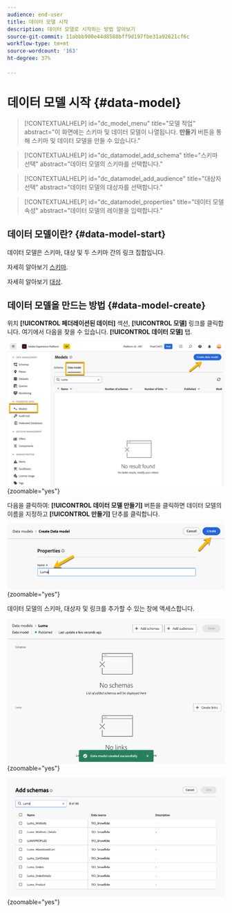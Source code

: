 ```yaml
---
audience: end-user
title: 데이터 모델 시작
description: 데이터 모델로 시작하는 방법 알아보기
source-git-commit: 11abbb900e44d8588bff9d197fbe31a92621cf6c
workflow-type: tm+mt
source-wordcount: '163'
ht-degree: 37%

---
```


# 데이터 모델 시작 {#data-model}


>[!CONTEXTUALHELP]
>id="dc_model_menu"
>title="모델 작업"
>abstract="이 화면에는 스키마 및 데이터 모델이 나열됩니다. **만들기** 버튼을 통해 스키마 및 데이터 모델을 만들 수 있습니다."

>[!CONTEXTUALHELP]
>id="dc_datamodel_add_schema"
>title="스키마 선택"
>abstract="데이터 모델의 스키마를 선택합니다."


>[!CONTEXTUALHELP]
>id="dc_datamodel_add_audience"
>title="대상자 선택"
>abstract="데이터 모델의 대상자를 선택합니다."

>[!CONTEXTUALHELP]
>id="dc_datamodel_properties"
>title="데이터 모델 속성"
>abstract="데이터 모델의 레이블을 입력합니다."


## 데이터 모델이란? {#data-model-start}

데이터 모델은 스키마, 대상 및 두 스키마 간의 링크 집합입니다.

자세히 알아보기 [스키마](../customer/schemas.md).

자세히 알아보기 [대상](../customer/audiences.md).

## 데이터 모델을 만드는 방법 {#data-model-create}

위치 **[!UICONTROL 페더레이션된 데이터]** 섹션, **[!UICONTROL 모델]** 링크를 클릭합니다. 여기에서 다음을 찾을 수 있습니다. **[!UICONTROL 데이터 모델]** 탭.

![](assets/datamodel_create.png){zoomable="yes"}

다음을 클릭하여: **[!UICONTROL 데이터 모델 만들기]** 버튼을 클릭하면 데이터 모델의 이름을 지정하고 **[!UICONTROL 만들기]** 단추를 클릭합니다.

![](assets/datamodel_name.png){zoomable="yes"}

데이터 모델의 스키마, 대상자 및 링크를 추가할 수 있는 창에 액세스합니다.

![](assets/datamodel_created.png){zoomable="yes"}

![](assets/datamodel_schemas.png){zoomable="yes"}

